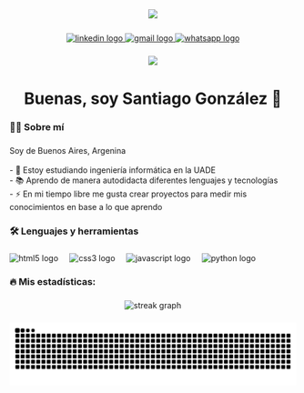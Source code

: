 <div align="center">
  <img height="150" src="https://media2.giphy.com/media/v1.Y2lkPTc5MGI3NjExNnBqNTF3cGkzYmdvcTNvMzJpbHh4cTdodWNwMDRiZjJtb2FycmE3cyZlcD12MV9pbnRlcm5hbF9naWZfYnlfaWQmY3Q9Zw/JqmupuTVZYaQX5s094/giphy.gif"  />
</div>

###

<div align="center">
  <a href="https://www.linkedin.com/in/santiago-gonz%C3%A1lez-159251351/" target="_blank"> 
    <img src="https://img.shields.io/static/v1?message=LinkedIn&logo=linkedin&label=&color=0077B5&logoColor=white&labelColor=&style=for-the-badge" height="25" alt="linkedin logo" />
  </a> 
  <a href="mailto:s.ivan.gonzalez21@gmail.com" target="_blank"> 
  <img src="https://img.shields.io/static/v1?message=Gmail&logo=gmail&label=&color=D14836&logoColor=white&labelColor=&style=for-the-badge" height="25" alt="gmail logo"  />
  </a>
  <a href="tel:+541123152886" target="_blank"> 
  <img src="https://img.shields.io/static/v1?message=Whatsapp&logo=whatsapp&label=&color=25D366&logoColor=white&labelColor=&style=for-the-badge" height="25" alt="whatsapp logo"  />
  </a>
</div>

###

<div align="center">
  <img src="https://visitor-badge.laobi.icu/badge?page_id=Santy21g.Santy21g&"  />
</div>

###

<h1 align="center">Buenas, soy Santiago González 👋</h1>

###

<h3 align="left">👩‍💻  Sobre mí</h3>

###

<p align="left">Soy de Buenos Aires, Argenina <br><br>- 🔭 Estoy estudiando ingeniería informática en la UADE<br>- 📚 Aprendo de manera autodidacta diferentes lenguajes y tecnologías<br>- ⚡ En mi tiempo libre me gusta crear proyectos para medir mis conocimientos en base a lo que aprendo</p>

###

<h3 align="left">🛠 Lenguajes y herramientas</h3>

###

<div align="left">
  <img src="https://cdn.jsdelivr.net/gh/devicons/devicon/icons/html5/html5-original.svg" height="40" alt="html5 logo"  />
  <img width="12" />
  <img src="https://cdn.jsdelivr.net/gh/devicons/devicon/icons/css3/css3-original.svg" height="40" alt="css3 logo"  />
  <img width="12" />
  <img src="https://cdn.jsdelivr.net/gh/devicons/devicon/icons/javascript/javascript-original.svg" height="40" alt="javascript logo"  />
  <img width="12" />
  <img src="https://cdn.jsdelivr.net/gh/devicons/devicon/icons/python/python-original.svg" height="40" alt="python logo"  />
</div>

###

<h3 align="left">🔥   Mis estadísticas:</h3>

###

<div align="center">
  <img src="https://streak-stats.demolab.com?user=Santy21g&locale=en&mode=daily&theme=dark&hide_border=false&border_radius=5&order=3" height="220" alt="streak graph"  />
</div>

###

<img src="https://raw.githubusercontent.com/Santy21g/Santy21g/output/snake.svg" alt="Snake animation" />

###
